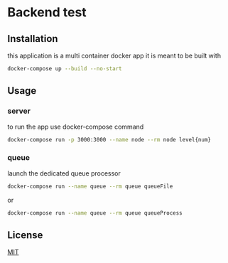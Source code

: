 # Backend test


## Installation

this application is a multi container docker app it is meant to be built with

```bash
docker-compose up --build --no-start
```

## Usage
### server
to run the app use docker-compose command
```bash
docker-compose run -p 3000:3000 --name node --rm node level{num}
```
### queue
launch the dedicated queue processor
```bash
docker-compose run --name queue --rm queue queueFile
```
or
```bash
docker-compose run --name queue --rm queue queueProcess
```

## License
[MIT](https://choosealicense.com/licenses/mit/)